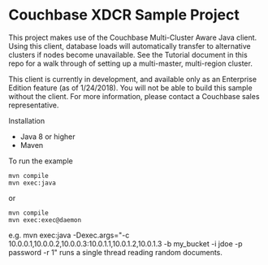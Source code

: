 # Couchbase XDCR Sample Project

This project makes use of the Couchbase Multi-Cluster Aware Java client.  Using this client,
database loads will automatically transfer to alternative clusters if nodes become unavailable.  See
the Tutorial document in this repo for a walk through of setting up a multi-master, multi-region
cluster.

This client is currently in development, and available only as an Enterprise Edition feature
(as of 1/24/2018).  You will not be able to build this sample without the client.  For more
information, please contact a Couchbase sales representative.

Installation
* Java 8 or higher
* Maven

To run the example

    mvn compile
    mvn exec:java
or

    mvn compile
    mvn exec:exec@daemon

e.g. mvn exec:java -Dexec.args="-c 10.0.0.1,10.0.0.2,10.0.0.3:10.0.1.1,10.0.1.2,10.0.1.3 -b my_bucket -i jdoe -p password -r 1" runs a single thread reading random documents.
      
       
